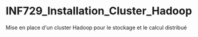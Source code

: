 # INF729_Installation_Cluster_Hadoop
Mise en place d'un cluster Hadoop pour le stockage et le calcul distribué

